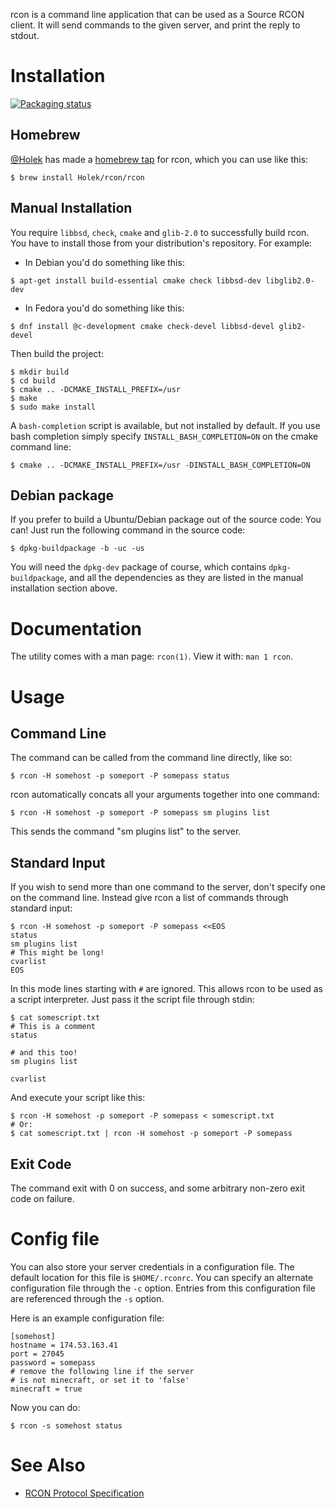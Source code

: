 rcon is a command line application that can be used as a Source RCON client.
It will send commands to the given server, and print the reply to stdout.

# Installation

[![Packaging status](https://repology.org/badge/vertical-allrepos/rcon.svg)](https://repology.org/project/rcon/versions)

## Homebrew

[@Holek](https://github.com/Holek) has made a
[homebrew tap](https://github.com/Holek/homebrew-rcon) for rcon, which you can
use like this:

```
$ brew install Holek/rcon/rcon
```

## Manual Installation

You require ```libbsd```, ```check```, ```cmake``` and ```glib-2.0```
to successfully build rcon. You have to install those from your distribution's
repository. For example:

- In Debian you'd do something like this:
```shell
$ apt-get install build-essential cmake check libbsd-dev libglib2.0-dev
```

- In Fedora you'd do something like this:
```shell
$ dnf install @c-development cmake check-devel libbsd-devel glib2-devel
```

Then build the project:

```shell
$ mkdir build
$ cd build
$ cmake .. -DCMAKE_INSTALL_PREFIX=/usr
$ make
$ sudo make install
```

A ```bash-completion``` script is available, but not installed by default.
If you use bash completion simply specify ```INSTALL_BASH_COMPLETION=ON``` on
the cmake command line:

```shell
$ cmake .. -DCMAKE_INSTALL_PREFIX=/usr -DINSTALL_BASH_COMPLETION=ON
```

## Debian package

If you prefer to build a Ubuntu/Debian package out of the source code: You can!
Just run the following command in the source code:

```
$ dpkg-buildpackage -b -uc -us
```

You will need the `dpkg-dev` package of course, which contains
`dpkg-buildpackage`, and all the dependencies as they are listed in the manual
installation section above.

# Documentation

The utility comes with a man page: ```rcon(1)```. View it with:
```man 1 rcon```.

# Usage

## Command Line

The command can be called from the command line directly, like so:

```
$ rcon -H somehost -p someport -P somepass status
```

rcon automatically concats all your arguments together into one command:

```
$ rcon -H somehost -p someport -P somepass sm plugins list
```

This sends the command "sm plugins list" to the server.

## Standard Input

If you wish to send more than one command to the server, don't specify one on
the command line. Instead give rcon a list of commands through standard input:

```shell
$ rcon -H somehost -p someport -P somepass <<EOS
status
sm plugins list
# This might be long!
cvarlist
EOS
```

In this mode lines starting with ```#``` are ignored. This allows rcon to be
used as a script interpreter. Just pass it the script file through stdin:

```shell
$ cat somescript.txt
# This is a comment
status

# and this too!
sm plugins list

cvarlist
```

And execute your script like this:

```shell
$ rcon -H somehost -p someport -P somepass < somescript.txt
# Or:
$ cat somescript.txt | rcon -H somehost -p someport -P somepass
```

## Exit Code

The command exit with 0 on success, and some arbitrary non-zero exit code on
failure.

# Config file

You can also store your server credentials in a configuration file. The default
location for this file is ```$HOME/.rconrc```. You can specify an alternate
configuration file through the ```-c``` option. Entries from this configuration
file are referenced through the ```-s``` option.

Here is an example configuration file:

```
[somehost]
hostname = 174.53.163.41
port = 27045
password = somepass
# remove the following line if the server
# is not minecraft, or set it to 'false'
minecraft = true
```

Now you can do:

```
$ rcon -s somehost status
```

# See Also

* [RCON Protocol Specification](https://developer.valvesoftware.com/wiki/Source_RCON_Protocol)
